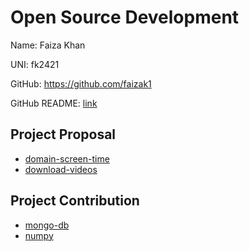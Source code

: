 # Open Source Development

Name: Faiza Khan

UNI: fk2421

GitHub: <https://github.com/faizak1>

GitHub README: [link](https://github.com/faizak1/faizak1/blob/main/README.md)

## Project Proposal

- [domain-screen-time](../projects/javascript/domain-screen-time.md)
- [download-videos](../projects/javascript/fast-downloads.md)

## Project Contribution

- [mongo-db](../projects/javascript/mongo-db.md)
- [numpy](../projects/python/numpy.md)
